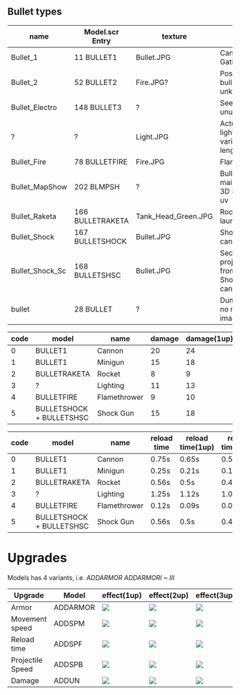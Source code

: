 ## Bullet types

| name            | Model.scr Entry  | texture             | usage                                      |
|-----------------|------------------|---------------------|--------------------------------------------|
| Bullet_1        | 11 BULLET1       | Bullet.JPG          | Cannon, Gatling                            | 
| Bullet_2        | 52 BULLET2       | Fire.JPG?           | Possibly a red bullet, usage unknown       |
| Bullet_Electro  | 148 BULLET3      | ?                   | Seemingly unused                           |
| ?               | ?                | Light.JPG           | Actual lighting with variable length       |
| Bullet_Fire     | 78 BULLETFIRE    | Fire.JPG            | FlameThrower                               |
| Bullet_MapShow  | 202 BLMPSH       | ?                   | Bullet used in main menu 3D Scene, no uv   |
| Bullet_Raketa   | 166 BULLETRAKETA | Tank_Head_Green.JPG | Rocket launcher                            |
| Bullet_Shock    | 167 BULLETSHOCK  | Bullet.JPG          | Shockwave cannon                           |
| Bullet_Shock_Sc | 168 BULLETSHSC   | Bullet.JPG          | Secondary projectile from Shockwave cannon |
| bullet          | 28 BULLET        | ?                   | Dummy file? no matching image              |


| code | model                    | name         | damage | damage(1up) | damage(2up) | damage(3up) | damage(FULL) |
|------|--------------------------|--------------|--------|-------------|-------------|-------------|--------------|
| 0    | BULLET1                  | Cannon       | 20     | 24          | 28          | 32          | 34           |
| 1    | BULLET1                  | Minigun      | 15     | 18          | 21          | 24          | 25           |
| 2    | BULLETRAKETA             | Rocket       | 8      | 9           | 11          | 12          | 13           |
| 3    | ?                        | Lighting     | 11     | 13          | 15          | 17          | 18           |
| 4    | BULLETFIRE               | Flamethrower | 9      | 10          | 12          | 14          | 15           |
| 5    | BULLETSHOCK + BULLETSHSC | Shock Gun    | 15     | 18          | 21          | 24          | 25           |


| code | model                    | name         | reload time | reload time(1up) | reload time(2up) | reload time(3up) | reload time(FULL) |
|------|--------------------------|--------------|-------------|------------------|------------------|------------------|-------------------|
| 0    | BULLET1                  | Cannon       | 0.75s       | 0.65s            | 0.59s            | 0.5s             | 0.43s             |
| 1    | BULLET1                  | Minigun      | 0.25s       | 0.21s            | 0.18s            | 0.15s            | 0.12s             |
| 2    | BULLETRAKETA             | Rocket       | 0.56s       | 0.5s             | 0.43s            | 0.37s            | 0.31s             |
| 3    | ?                        | Lighting     | 1.25s       | 1.12s            | 1.0s             | 0.87s            | 0.75s             |
| 4    | BULLETFIRE               | Flamethrower | 0.12s       | 0.09s            | 0.09s            | 0.06s            | 0.06s             |
| 5    | BULLETSHOCK + BULLETSHSC | Shock Gun    | 0.56s       | 0.5s             | 0.43s            | 0.37s            | 0.31s             |


# Upgrades

Models has 4 variants, i.e. *ADDARMOR ADDARMORI ~ III*

| Upgrade          | Model    | effect(1up)                                                                                    | effect(2up)                                                                                    | effect(3up)                                                                                    | effect(FULL)                                                                                   |
|------------------|----------|------------------------------------------------------------------------------------------------|------------------------------------------------------------------------------------------------|------------------------------------------------------------------------------------------------|------------------------------------------------------------------------------------------------|
| Armor            | ADDARMOR | ![](https://github.com/jupiterbjy/OpenAT/assets/45421813/c1d7b513-2d6d-4ae2-8c1d-e5084fedd261) | ![](https://github.com/jupiterbjy/OpenAT/assets/45421813/2b771d0f-a8d9-4315-8158-939974b47e78) | ![](https://github.com/jupiterbjy/OpenAT/assets/45421813/3f093a06-04ff-419f-943a-b0e9fa3faf5e) | ![](https://github.com/jupiterbjy/OpenAT/assets/45421813/2f2e82f5-ba18-43db-8d78-0d8cfc18d641) |
| Movement speed   | ADDSPM   | ![](https://github.com/jupiterbjy/OpenAT/assets/45421813/147cca07-92f8-4ded-896a-d35e0593e07f) | ![](https://github.com/jupiterbjy/OpenAT/assets/45421813/7b70bbf1-094f-4d4d-9b08-b6108be4fdc0) | ![](https://github.com/jupiterbjy/OpenAT/assets/45421813/943f09b5-03d0-4591-a72b-295752972798) | ![](https://github.com/jupiterbjy/OpenAT/assets/45421813/8d14c769-da17-4022-b27f-a4a8b45f427f) |
| Reload time      | ADDSPF   | ![](https://github.com/jupiterbjy/OpenAT/assets/45421813/fbff39ef-5a3a-40da-bde4-5cc7d425e74a) | ![](https://github.com/jupiterbjy/OpenAT/assets/45421813/4fd570f4-aaa3-4de8-8b1c-6951d544e546) | ![](https://github.com/jupiterbjy/OpenAT/assets/45421813/02800269-03c6-4897-9769-adcdfe0f7afe) | ![](https://github.com/jupiterbjy/OpenAT/assets/45421813/28bcb4b3-425a-4a3d-b921-cfdb30ba21bd) |
| Projectile Speed | ADDSPB   | ![](https://github.com/jupiterbjy/OpenAT/assets/45421813/1494045e-562b-4c15-a353-1abf21aec11c) | ![](https://github.com/jupiterbjy/OpenAT/assets/45421813/571f50d1-b431-4d7b-bb73-f7b706cf8ea7) | ![](https://github.com/jupiterbjy/OpenAT/assets/45421813/e81ee586-5856-4894-8cfe-8f92212839dd) | ![](https://github.com/jupiterbjy/OpenAT/assets/45421813/0edc49e0-5239-4476-961c-249ed6f5c22e) |
| Damage           | ADDUN    | ![](https://github.com/jupiterbjy/OpenAT/assets/45421813/04dc1218-84dc-4771-b351-d1bc7bbae483) | ![](https://github.com/jupiterbjy/OpenAT/assets/45421813/a6780701-2817-4b07-b121-9277fe6022d6) | ![](https://github.com/jupiterbjy/OpenAT/assets/45421813/0da6c233-7fca-43aa-a899-18ca59484396) | ![](https://github.com/jupiterbjy/OpenAT/assets/45421813/7ec4a457-19f5-4ca7-9cbc-a2446d37133c) |
